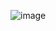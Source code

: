 ![image](https://user-images.githubusercontent.com/76106711/184510865-17c0ac21-d3e5-4a9f-9e29-fb6cc09bc02c.png)



